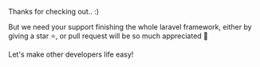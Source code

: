 Thanks for checking out.. :)

But we need your support finishing the whole laravel framework, either by giving a star ⭐, or pull request will be so much appreciated 🙏

Let's make other developers life easy!
